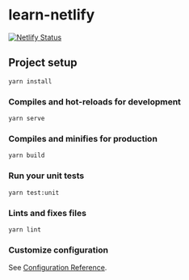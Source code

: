 # learn-netlify

[![Netlify Status](https://api.netlify.com/api/v1/badges/5a90c1a1-463d-4dcb-b2d7-540a17313dbe/deploy-status)](https://app.netlify.com/sites/zence/deploys)

## Project setup
```
yarn install
```

### Compiles and hot-reloads for development
```
yarn serve
```

### Compiles and minifies for production
```
yarn build
```

### Run your unit tests
```
yarn test:unit
```

### Lints and fixes files
```
yarn lint
```

### Customize configuration
See [Configuration Reference](https://cli.vuejs.org/config/).
